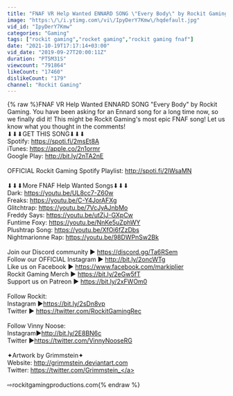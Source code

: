 ```yaml
---
title: "FNAF VR Help Wanted ENNARD SONG \"Every Body\" by Rockit Gaming"
image: "https:\/\/i.ytimg.com\/vi\/IpyDerY7Kmw\/hqdefault.jpg"
vid_id: "IpyDerY7Kmw"
categories: "Gaming"
tags: ["rockit gaming","rocket gaming","rockit gaming fnaf"]
date: "2021-10-19T17:17:14+03:00"
vid_date: "2019-09-27T20:00:11Z"
duration: "PT5M31S"
viewcount: "791864"
likeCount: "17460"
dislikeCount: "179"
channel: "Rockit Gaming"
---
```

{% raw %}FNAF VR Help Wanted ENNARD SONG &quot;Every Body&quot; by Rockit Gaming. You have been asking for an Ennard song for a long time now, so we finally did it! This might be Rockit Gaming's most epic FNAF song! Let us know what you thought in the comments!<br />⬇⬇⬇GET THIS SONG⬇⬇⬇<br />Spotify: <a rel="nofollow" target="blank" href="https://spoti.fi/2msEt8A">https://spoti.fi/2msEt8A</a><br />iTunes: <a rel="nofollow" target="blank" href="https://apple.co/2n1ormr">https://apple.co/2n1ormr</a><br />Google Play: <a rel="nofollow" target="blank" href="http://bit.ly/2nTA2nE">http://bit.ly/2nTA2nE</a><br /><br />OFFICIAL Rockit Gaming Spotify Playlist: <a rel="nofollow" target="blank" href="http://spoti.fi/2lWsaMN">http://spoti.fi/2lWsaMN</a><br /><br />⬇⬇⬇More FNAF Help Wanted Songs⬇⬇⬇<br />Dark: <a rel="nofollow" target="blank" href="https://youtu.be/UL8cc7-Z60w">https://youtu.be/UL8cc7-Z60w</a><br />Freaks: <a rel="nofollow" target="blank" href="https://youtu.be/C-Y4JorAFXg">https://youtu.be/C-Y4JorAFXg</a><br />Glitchtrap: <a rel="nofollow" target="blank" href="https://youtu.be/7VcJyAJnbMo">https://youtu.be/7VcJyAJnbMo</a><br />Freddy Says: <a rel="nofollow" target="blank" href="https://youtu.be/utZjJ-GXpCw">https://youtu.be/utZjJ-GXpCw</a><br />Funtime Foxy: <a rel="nofollow" target="blank" href="https://youtu.be/NnKe5uZphWY">https://youtu.be/NnKe5uZphWY</a><br />Plushtrap Song: <a rel="nofollow" target="blank" href="https://youtu.be/XfOi6fZzDbs">https://youtu.be/XfOi6fZzDbs</a><br />Nightmarionne Rap: <a rel="nofollow" target="blank" href="https://youtu.be/98DWPnSw2Bk">https://youtu.be/98DWPnSw2Bk</a><br /><br />Join our Discord community ► <a rel="nofollow" target="blank" href="https://discord.gg/Ta6RSem">https://discord.gg/Ta6RSem</a><br />Follow our OFFICIAL Instagram ► <a rel="nofollow" target="blank" href="http://bit.ly/2oncWTg">http://bit.ly/2oncWTg</a><br />Like us on Facebook ► <a rel="nofollow" target="blank" href="https://www.facebook.com/markiplier">https://www.facebook.com/markiplier</a><br />Rockit Gaming Merch ► <a rel="nofollow" target="blank" href="https://bit.ly/2eGw5fT">https://bit.ly/2eGw5fT</a><br />Support us on Patreon ► <a rel="nofollow" target="blank" href="https://bit.ly/2xFWOm0">https://bit.ly/2xFWOm0</a><br /><br />Follow Rockit:<br />Instagram ►<a rel="nofollow" target="blank" href="https://bit.ly/2sDn8vp">https://bit.ly/2sDn8vp</a><br />Twitter ► <a rel="nofollow" target="blank" href="https://twitter.com/RockitGamingRec">https://twitter.com/RockitGamingRec</a><br /><br />Follow Vinny Noose:<br />Instagram►<a rel="nofollow" target="blank" href="http://bit.ly/2E8BN6c">http://bit.ly/2E8BN6c</a><br />Twitter ►<a rel="nofollow" target="blank" href="https://twitter.com/VinnyNooseRG">https://twitter.com/VinnyNooseRG</a><br /><br />✦Artwork by Grimmstein✦<br />Website: <a rel="nofollow" target="blank" href="http://grimmstein.deviantart.com">http://grimmstein.deviantart.com</a><br />Twitter: <a rel="nofollow" target="blank" href="https://twitter.com/Grimmstein_">https://twitter.com/Grimmstein_</a><br /><br />⇨rockitgamingproductions.com{% endraw %}
